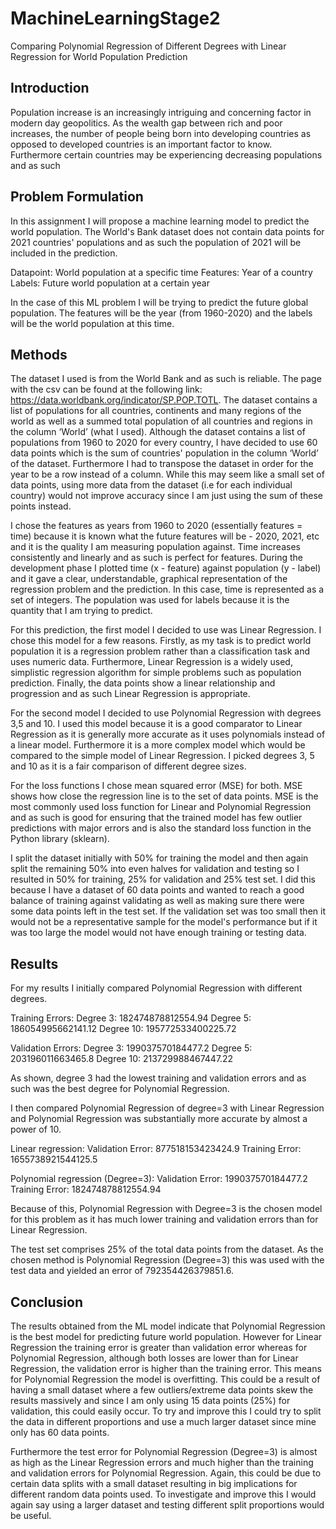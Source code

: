 # MachineLearningStage2
Comparing Polynomial Regression of Different Degrees with Linear Regression for World Population Prediction

## Introduction

Population increase is an increasingly intriguing and concerning factor in modern day geopolitics. As the wealth gap between rich and poor increases, the number of people being born into developing countries as opposed to developed countries is an important factor to know. Furthermore certain countries may be experiencing decreasing populations and as such 

## Problem Formulation

In this assignment I will propose a machine learning model to predict the world population. The World's Bank dataset does not contain data points for 2021 countries' populations and as such the population of 2021 will be included in the prediction.

Datapoint: 
World population at a specific time
Features: 
Year of a country
Labels: 
Future world population at a certain year

In the case of this ML problem I will be trying to predict the future global population. The features will be the year (from 1960-2020) and the labels will be the world population at this time.

## Methods

The dataset I used is from the World Bank and as such is reliable. The page with the csv can be found at the following link: https://data.worldbank.org/indicator/SP.POP.TOTL. The dataset contains a list of populations for all countries, continents and many regions of the world as well as a summed total population of all countries and regions in the column ‘World’ (what I used). Although the dataset contains a list of populations from 1960 to 2020 for every country, I have decided to use 60 data points which is the sum of countries' population in the column ‘World’ of the dataset. Furthermore I had to transpose the dataset in order for the year to be a row instead of a column. While this may seem like a small set of data points, using more data from the dataset (i.e for each individual country) would not improve accuracy since I am just using the sum of these points instead. 

I chose the features as years from 1960 to 2020 (essentially features =  time) because it is known what the future features will be - 2020, 2021, etc and it is the quality I am measuring population against. Time increases consistently and linearly and as such is perfect for features. During the development phase I plotted time (x - feature) against population (y -  label) and it gave a clear, understandable, graphical representation of the regression problem and the prediction. In this case, time is represented as a set of integers. The population was used for labels because it is the quantity that I am trying to predict.

For this prediction, the first model I decided to use was Linear Regression. I chose this model for a few reasons. Firstly, as my task is to predict world population it is a regression problem rather than a classification task and uses numeric data. Furthermore, Linear Regression is a widely used, simplistic regression algorithm for simple problems such as population prediction. Finally, the data points show a linear relationship and progression and as such Linear Regression is appropriate.

For the second model I decided to use Polynomial Regression with degrees 3,5 and 10. I used this model because it is a good comparator to Linear Regression as it is generally more accurate as it uses polynomials instead of a linear model. Furthermore it is a more complex model which would be compared to the simple model of Linear Regression. I picked degrees 3, 5 and 10 as it is a fair comparison of different degree sizes.

For the loss functions I chose mean squared error (MSE) for both. MSE shows how close the regression line is to the set of data points. MSE is the most commonly used loss function for Linear and Polynomial Regression and as such is good for ensuring that the trained model has few outlier predictions with major errors and is also the standard loss function in the Python library (sklearn).

I split the dataset initially with 50% for training the model and then again split the remaining 50% into even halves for validation and testing so I resulted in 50% for training, 25% for validation and 25% test set. I did this because I have a dataset of 60 data points and wanted to reach a good balance of training against validating as well as making sure there were some data points left in the test set. If the validation set was too small then it would not be a representative sample for the model's performance but if it was too large the model would not have enough training or testing data.

## Results

For my results I initially compared Polynomial Regression with different degrees. 

Training Errors:
Degree 3: 182474878812554.94 
Degree 5: 186054995662141.12 
Degree 10: 195772533400225.72

Validation Errors:
Degree 3: 199037570184477.2 
Degree 5: 203196011663465.8 
Degree 10: 213729988467447.22

As shown, degree 3 had the lowest training and validation errors and as such was the best degree for Polynomial Regression. 

I then compared Polynomial Regression of degree=3 with Linear Regression and Polynomial Regression was substantially more accurate by almost a power of 10.

Linear regression:
Validation Error: 877518153423424.9
Training Error: 1655738921544125.5

Polynomial regression (Degree=3):
Validation Error: 199037570184477.2 
Training Error: 182474878812554.94 

Because of this, Polynomial Regression with Degree=3 is the chosen model for this problem as it has much lower training and validation errors than for Linear Regression.

The test set comprises 25% of the total data points from the dataset. As the chosen method is Polynomial Regression (Degree=3) this was used with the test data and yielded an error of 792354426379851.6.

## Conclusion

The results obtained from the ML model indicate that Polynomial Regression is the best model for predicting future world population. However for Linear Regression the training error is greater than validation error whereas for Polynomial Regression, although both losses are lower than for Linear Regression, the validation error is higher than the training error. This means for Polynomial Regression the model is overfitting. This could be a result of having a small dataset where a few outliers/extreme data points skew the results massively and since I am only using 15 data points (25%) for validation, this could easily occur. To try and improve this I could try to split the data in different proportions and use a much larger dataset since mine only has 60 data points.

Furthermore the test error for Polynomial Regression (Degree=3) is almost as high as the Linear Regression errors and much higher than the training and validation errors for Polynomial Regression. Again, this could be due to certain data splits with a small dataset resulting in big implications for different random data points used. To investigate and improve this I would again say using a larger dataset and testing different split proportions would be useful.


